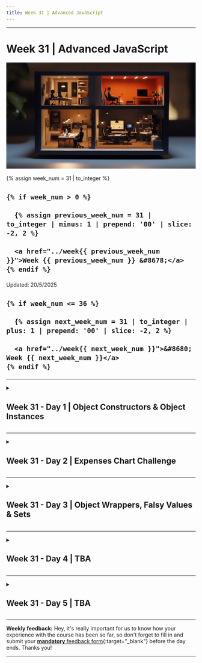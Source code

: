 ```yaml
---
title: Week 31 | Advanced JavaScript
---
```


<hr class="mb-0">

<h1 id="{{ Week 31-Advanced JavaScript | slugify }}">
  <span class="week-prefix">Week 31 |</span> Advanced JavaScript
</h1>

<img src="assets/diorama.jpg" />

<div class="week-controls">

  {% assign week_num = 31 | to_integer %}

  <h2 class="week-controls__previous_week">

    {% if week_num > 0 %}

      {% assign previous_week_num = 31 | to_integer | minus: 1 | prepend: '00' | slice: -2, 2 %}

      <a href="../week{{ previous_week_num }}">Week {{ previous_week_num }} &#8678;</a>
    {% endif %}

  </h2>

  <span>Updated: 20/5/2025</span>

  <h2 class="week-controls__next_week">

    {% if week_num <= 36 %}

      {% assign next_week_num = 31 | to_integer | plus: 1 | prepend: '00' | slice: -2, 2 %}

      <a href="../week{{ next_week_num }}">&#8680; Week {{ next_week_num }}</a>
    {% endif %}

  </h2>

</div>

---

<!-- Week 31 - Day 1 | Object Constructors & Object Instances -->
<details markdown="1">
  <summary>
    <h2>
      <span class="summary-day">Week 31 - Day 1</span> | Object Constructors & Object Instances</h2>
  </summary>

### Schedule

  - **Watch the lectures**
  - **Study the suggested material**
  - **Practice on the topics and share your questions**

### Study Plan

  Your instructor will share the video lectures with you. Here are the topics covered:

  - **Part 1:** TypeScript, Objects Constructors & Instances
  - **Part 2:** TypeScript, Objects Constructors & Instances

  You can find the lecture code [here](https://github.com/in-tech-gration/WDX-180/tree/main/curriculum/week31/assets/day01/code){:target="_blank"} and the diagram [here](https://github.com/in-tech-gration/WDX-180/blob/main/curriculum/week31/assets/day01/20.05.2024-Object.Hierarchies.png){:target="_blank"}.

  **References & Resources:**

  - [Object.hasOwn()](https://developer.mozilla.org/en-US/docs/Web/JavaScript/Reference/Global_Objects/Object/hasOwn){:target="_blank"}  
    - Introduced in [ES2022](https://tc39.es/ecma262/2022/#sec-object.hasown){:target="_blank"}  
    - ...and not available [before that](https://tc39.es/ecma262/2021/#sec-properties-of-the-object-constructor){:target="_blank"}  
  - [Pretty TypeScript Errors](https://marketplace.visualstudio.com/items?itemName=yoavbls.pretty-ts-errors){:target="_blank"}  
  - [Axel Rauschmayer: JavaScript inheritance: beyond the basics](https://www.youtube.com/watch?v=NyClWddeO_A){:target="_blank"}

  - For private methods/properties we can use:  
    - the *private* keyword in TypeScript  
    - the `#` hash character in JavaScript

  **Lecture Questions:**

  - Property `hasOwn` does not exist on type `ObjectConstructor`. Do you need to change your target library? Try changing the `lib` compiler option to `es2022` or later. `Object.hasOwn(pet,"run")` 😰   
  -   `pet.hasOwnProperty("run")`  
    - [SO: Property 'assign' does not exist on type 'ObjectConstructor'](https://stackoverflow.com/questions/35959372/property-assign-does-not-exist-on-type-objectconstructor){:target="_blank"}  
  - Are static methods/properties the same as private methods/properties?  
    - No   
  - What is an *instance*?  
    - Any object created using the new keyword. The object is always **an instance of** the Class or Function Constructor that created it.

<!-- Summary -->

### Exercises

  - **Study:** [instanceof](https://developer.mozilla.org/en-US/docs/Web/JavaScript/Reference/Operators/instanceof){:target="_blank"}  
  - **Study:** [Sparse Arrays (vs Dense Arrays)](https://2ality.com/2012/06/dense-arrays.html)  
    - Also follow and read this blog and his books, articles and videos  
  - [Study private properties](https://developer.mozilla.org/en-US/docs/Web/JavaScript/Reference/Classes/Private_properties)  
  - Investigate (more) on the difference between: **if ( obj.prop ) and if ( “prop” in obj )**  
    - *“A property may be present in an object but have value undefined. Therefore, x in obj is not the same as obj.x \!== undefined.” \~ The in operator @ [MDN](https://developer.mozilla.org/en-US/docs/Web/JavaScript/Reference/Operators/in#description)*  
  - Try the following:  
    - Create a class (e.g. Cat, Fish) and/or constructor and then create instances of Cat and Fish (e.g. siameseCat) and try using the **object instanceof Cat** check.  
  - **Study:** [Array Constructor](https://developer.mozilla.org/en-US/docs/Web/JavaScript/Reference/Global_Objects/Array/Array)  

  - [**Start this TypeScript course**](https://www.totaltypescript.com/tutorials/beginners-typescript)

  **IMPORTANT:** Make sure to complete all the tasks found in the **daily Progress Sheet** and update the sheet accordingly. Once you've updated the sheet, don't forget to `commit` and `push`. The progress draft sheet for this day is: **/user/week31/progress/progress.draft.w31.d01.csv**

  You should **NEVER** update the `draft` sheets directly, but rather work on a copy of them according to the instructions [found here](../week01/resources/PROGRESS-WORKFLOW.md).


<!-- Extra Resources -->

<!-- Sources and Attributions -->
  
</details>

<hr class="mt-1">

<!-- Week 31 - Day 2 | Expenses Chart Challenge -->
<details markdown="1">
  <summary>
    <h2>
      <span class="summary-day">Week 31 - Day 2</span> | Expenses Chart Challenge</h2>
  </summary>

### Schedule

  - **Study the suggested material**
  - **Practice on the topics and share your questions**

### Study Plan

  Study the following TypeScript concepts and then scroll down
  to the `Exercises` section to start your Frontend coding challenge.

  - [TypeScript Generics explained with pets](https://maddev.netlify.app/development/typescript_generics/){:target="_blank"}

  - [Generic Types](https://www.typescriptlang.org/docs/handbook/2/generics.html#generic-types){:target="_blank"}

  - Try TypeScript with [ts-node](https://www.npmjs.com/package/ts-node){:target="_blank"}, a TypeScript execution engine and REPL for Node.js.

<!-- Summary -->

### Exercises

  ![](./assets/expenses.chart.jpg)

  Time for a Frontend coding challenge!

  In this challenge, you'll create a bar chart component from scratch.

  Visit the [Frontend Mentor](https://www.frontendmentor.io/challenges/expenses-chart-component-e7yJBUdjwt){:target="_blank"} web page and start hacking!

  You can also download the exercise resources and instructions [here](https://github.com/in-tech-gration/WDX-180/tree/main/curriculum/week31/assets/day02){:target="_blank"}.

  **IMPORTANT:** Make sure to complete all the tasks found in the **daily Progress Sheet** and update the sheet accordingly. Once you've updated the sheet, don't forget to `commit` and `push`. The progress draft sheet for this day is: **/user/week31/progress/progress.draft.w31.d02.csv**

  You should **NEVER** update the `draft` sheets directly, but rather work on a copy of them according to the instructions [found here](../week01/resources/PROGRESS-WORKFLOW.md).


<!-- Extra Resources -->

<!-- Sources and Attributions -->
  
</details>

<hr class="mt-1">

<!-- Week 31 - Day 3 | Object Wrappers, Falsy Values & Sets -->
<details markdown="1">
  <summary>
    <h2>
      <span class="summary-day">Week 31 - Day 3</span> | Object Wrappers, Falsy Values & Sets</h2>
  </summary>

### Schedule

  - **Watch the lectures**
  - **Study the suggested material**
  - **Practice on the topics and share your questions**

### Study Plan

  Your instructor will share the video lectures with you. Here are the topics covered:

  - **Part 1:** Primitive Objects
  - **Part 2:** Object Wrappers, Falsy Values & Sets

  You can find the lecture code [here](https://github.com/in-tech-gration/WDX-180/blob/main/curriculum/week31/assets/day03/code/index.js){:target="_blank"} and the diagrams [here](https://github.com/in-tech-gration/WDX-180/tree/main/curriculum/week31/assets/day03){:target="_blank"}.

  **References & Resources:**

  - **Bookmarks you MUST have as a JS developer:**  
    - [**Primitive Values in JS**](https://developer.mozilla.org/en-US/docs/Web/JavaScript/Data_structures#primitive_values){:target="_blank"}  
    - [**Operator Precedence Table**](https://developer.mozilla.org/en-US/docs/Web/JavaScript/Reference/Operators/Operator_precedence#table){:target="_blank"}  
    - [**Falsy values**](https://developer.mozilla.org/en-US/docs/Glossary/Falsy){:target="_blank"}  
  - typeof (unary) operator always returns a string   
  - If you need to go past the Number.MAX_SAFE_INTEGER, use the BigInt notation:  
    - Instead of: `(9007199254740991+1) === (9007199254740991+2) === true`???  
    - Do this: `(9007199254740991n+1n) === (9007199254740991n+2n)`  
      - turn Number(s) into BigInt(s) by placing the n at the end of the number  
  - With floating point numbers (aka decimals), be extra careful.  
    - Consider using a library like decimal.js or big.js  
  - Use the _ notation for large integers: 10_000_000  
  - 0/-0 are the only falsy number values (When coerced to a Boolean they produce false)  
  - “” empty string is the only falsy String value (when coerced to a Boolean it produces false)  
  - Value type conversion can happen in 2 ways:  
    - Explicitly: String(5);  
    - **Implicitly**: 5 + “”; => “5”  
      - Another example: if/while/switch/dowhile  
      - if ( 5 ){ ... } => if ( **5 => Boolean(5) => true** ){ ... }  
  - You will probably never have to deal (or find) Object Wrapped Primitives in any codebase.  
  - When ES6 came out (?) a bunch of new objects were introduced:  
    - Set  
    - WeakSet  
    - Map  
    - WeakMap  
    - Special kind of Arrays: [Indexed Collections](https://developer.mozilla.org/en-US/docs/Web/JavaScript/Reference/Global_Objects#indexed_collections){:target="_blank"} (mainly for working with binary data)  
  - Some Constructor Functions can be used without the new keyword:  
    - Date(), new Date(), Error(), new Error()   
  - Others are pretty strict and will throw an Error  
    - Promise, Set, etc.  
  - Others are completely forbidden (illegal constructors)  
    - new HTMLElement() will throw an error

<!-- Summary -->

### Exercises

  **Study Guide**

  - **Discover Set(s) and its methods:**  
    - `values()` *(similar to Object.values())*  
    - `keys()` *(similar to Object.keys())*  
    - `entries()` *(similar to Object.entries())*  
    - `forEach()`   
    - Try using Sets with **Object references**  
    - Try and google for an introductory video on Math and Set Theory

  **IMPORTANT:** Make sure to complete all the tasks found in the **daily Progress Sheet** and update the sheet accordingly. Once you've updated the sheet, don't forget to `commit` and `push`. The progress draft sheet for this day is: **/user/week31/progress/progress.draft.w31.d03.csv**

  You should **NEVER** update the `draft` sheets directly, but rather work on a copy of them according to the instructions [found here](../week01/resources/PROGRESS-WORKFLOW.md).


<!-- Extra Resources -->

<!-- Sources and Attributions -->
  
</details>

<hr class="mt-1">

<!-- Week 31 - Day 4 | TBA -->
<details markdown="1">
  <summary>
    <h2>
      <span class="summary-day">Week 31 - Day 4</span> | TBA</h2>
  </summary>

### Schedule

  - **Study the suggested material**
  - **Practice on the topics and share your questions**

<!-- Study Plan -->

<!-- Summary -->

<!-- Exercises -->

<!-- Extra Resources -->

<!-- Sources and Attributions -->
  
</details>

<hr class="mt-1">

<!-- Week 31 - Day 5 | TBA -->
<details markdown="1">
  <summary>
    <h2>
      <span class="summary-day">Week 31 - Day 5</span> | TBA</h2>
  </summary>

### Schedule

  - **Watch the lectures**
  - **Study the suggested material**
  - **Practice on the topics and share your questions**

### Study Plan

  Your instructor will share the video lectures with you. Here are the topics covered:

  - **Part 1:** 
  - **Part 2:**

  You can find the lecture code [here](){:target="_blank"}

  **Lecture Notes & Questions:**

  **References & Resources:**

<!-- Summary -->

<!-- Exercises -->

### Extra Resources

  ---



  _Photo by []()_


<!-- Sources and Attributions -->
  
</details>


<hr class="mt-1">

**Weekly feedback:** Hey, it's really important for us to know how your experience with the course has been so far, so don't forget to fill in and submit your [**mandatory** feedback form](https://forms.gle/S6Zg3bbS2uuwsSZF9){:target="_blank"} before the day ends. Thanks you!



---

<!-- COMMENTS: -->
<script src="https://utteranc.es/client.js"
  repo="in-tech-gration/WDX-180"
  issue-term="pathname"
  theme="github-dark"
  crossorigin="anonymous"
  async>
</script>